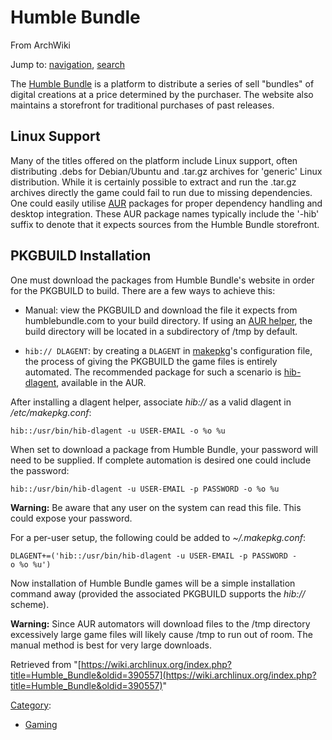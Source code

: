 # Humble Bundle

From ArchWiki

Jump to: [navigation](#column-one), [search](#searchInput)

The [Humble Bundle](https://humblebundle.com) is a platform to distribute a series of sell "bundles" of digital creations at a price determined by the purchaser. The website also maintains a storefront for traditional purchases of past releases.

## Linux Support

Many of the titles offered on the platform include Linux support, often distributing .debs for Debian/Ubuntu and .tar.gz archives for 'generic' Linux distribution. While it is certainly possible to extract and run the .tar.gz archives directly the game could fail to run due to missing dependencies. One could easily utilise [AUR](/index.php/AUR "AUR") packages for proper dependency handling and desktop integration. These AUR package names typically include the '-hib' suffix to denote that it expects sources from the Humble Bundle storefront.

## PKGBUILD Installation

One must download the packages from Humble Bundle's website in order for the PKGBUILD to build. There are a few ways to achieve this:

*   Manual: view the PKGBUILD and download the file it expects from humblebundle.com to your build directory. If using an [AUR helper](/index.php/AUR_helper "AUR helper"), the build directory will be located in a subdirectory of /tmp by default.

*   `hib:// DLAGENT`: by creating a `DLAGENT` in [makepkg](/index.php/Makepkg "Makepkg")'s configuration file, the process of giving the PKGBUILD the game files is entirely automated. The recommended package for such a scenario is [hib-dlagent](https://aur.archlinux.org/packages/hib-dlagent), available in the AUR.

After installing a dlagent helper, associate _hib://_ as a valid dlagent in _/etc/makepkg.conf_:

```
hib::/usr/bin/hib-dlagent -u USER-EMAIL -o %o %u

```

When set to download a package from Humble Bundle, your password will need to be supplied. If complete automation is desired one could include the password:

```
hib::/usr/bin/hib-dlagent -u USER-EMAIL -p PASSWORD -o %o %u

```

**Warning:** Be aware that any user on the system can read this file. This could expose your password.

For a per-user setup, the following could be added to _~/.makepkg.conf_:

```
DLAGENT+=('hib::/usr/bin/hib-dlagent -u USER-EMAIL -p PASSWORD -o %o %u')

```

Now installation of Humble Bundle games will be a simple installation command away (provided the associated PKGBUILD supports the _hib://_ scheme).

**Warning:** Since AUR automators will download files to the /tmp directory excessively large game files will likely cause /tmp to run out of room. The manual method is best for very large downloads.

Retrieved from "[https://wiki.archlinux.org/index.php?title=Humble_Bundle&oldid=390557](https://wiki.archlinux.org/index.php?title=Humble_Bundle&oldid=390557)"

[Category](/index.php/Special:Categories "Special:Categories"):

*   [Gaming](/index.php/Category:Gaming "Category:Gaming")